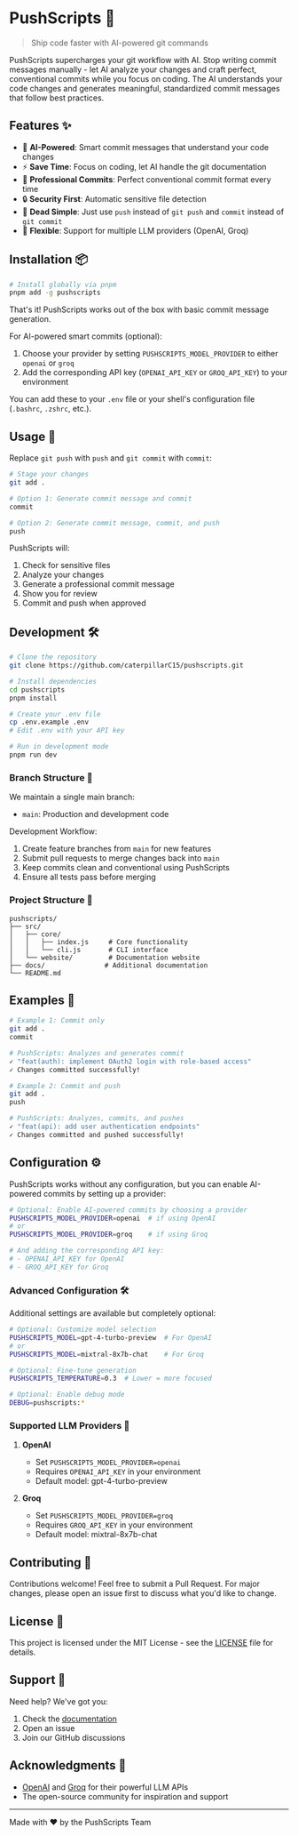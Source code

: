 # PushScripts 🚀

> Ship code faster with AI-powered git commands

PushScripts supercharges your git workflow with AI. Stop writing commit messages manually - let AI analyze your changes and craft perfect, conventional commits while you focus on coding. The AI understands your code changes and generates meaningful, standardized commit messages that follow best practices.

## Features ✨

- 🧠 **AI-Powered**: Smart commit messages that understand your code changes
- ⚡ **Save Time**: Focus on coding, let AI handle the git documentation
- 📝 **Professional Commits**: Perfect conventional commit format every time
- 🔒 **Security First**: Automatic sensitive file detection
- 🚀 **Dead Simple**: Just use `push` instead of `git push` and `commit` instead of `git commit`
- 🔄 **Flexible**: Support for multiple LLM providers (OpenAI, Groq)

## Installation 📦

```bash
# Install globally via pnpm
pnpm add -g pushscripts
```

That's it! PushScripts works out of the box with basic commit message generation.

For AI-powered smart commits (optional):
1. Choose your provider by setting `PUSHSCRIPTS_MODEL_PROVIDER` to either `openai` or `groq`
2. Add the corresponding API key (`OPENAI_API_KEY` or `GROQ_API_KEY`) to your environment

You can add these to your `.env` file or your shell's configuration file (`.bashrc`, `.zshrc`, etc.).

## Usage 🚀

Replace `git push` with `push` and `git commit` with `commit`:

```bash
# Stage your changes
git add .

# Option 1: Generate commit message and commit
commit

# Option 2: Generate commit message, commit, and push
push
```

PushScripts will:
1. Check for sensitive files
2. Analyze your changes
3. Generate a professional commit message
4. Show you for review
5. Commit and push when approved

## Development 🛠️

```bash
# Clone the repository
git clone https://github.com/caterpillarC15/pushscripts.git

# Install dependencies
cd pushscripts
pnpm install

# Create your .env file
cp .env.example .env
# Edit .env with your API key

# Run in development mode
pnpm run dev
```

### Branch Structure 🌳

We maintain a single main branch:
- `main`: Production and development code

Development Workflow:
1. Create feature branches from `main` for new features
2. Submit pull requests to merge changes back into `main`
3. Keep commits clean and conventional using PushScripts
4. Ensure all tests pass before merging

### Project Structure 📁

```
pushscripts/
├── src/
│   ├── core/
│   │   ├── index.js     # Core functionality
│   │   └── cli.js       # CLI interface
│   └── website/         # Documentation website
├── docs/               # Additional documentation
└── README.md
```

## Examples 📝

```bash
# Example 1: Commit only
git add .
commit

# PushScripts: Analyzes and generates commit
✓ "feat(auth): implement OAuth2 login with role-based access"
✓ Changes committed successfully!

# Example 2: Commit and push
git add .
push

# PushScripts: Analyzes, commits, and pushes
✓ "feat(api): add user authentication endpoints"
✓ Changes committed and pushed successfully!
```

## Configuration ⚙️

PushScripts works without any configuration, but you can enable AI-powered commits by setting up a provider:

```bash
# Optional: Enable AI-powered commits by choosing a provider
PUSHSCRIPTS_MODEL_PROVIDER=openai  # if using OpenAI
# or
PUSHSCRIPTS_MODEL_PROVIDER=groq    # if using Groq

# And adding the corresponding API key:
# - OPENAI_API_KEY for OpenAI
# - GROQ_API_KEY for Groq
```

### Advanced Configuration 🛠️

Additional settings are available but completely optional:

```bash
# Optional: Customize model selection
PUSHSCRIPTS_MODEL=gpt-4-turbo-preview  # For OpenAI
# or
PUSHSCRIPTS_MODEL=mixtral-8x7b-chat    # For Groq

# Optional: Fine-tune generation
PUSHSCRIPTS_TEMPERATURE=0.3  # Lower = more focused

# Optional: Enable debug mode
DEBUG=pushscripts:*
```

### Supported LLM Providers 🤖

1. **OpenAI**
   - Set `PUSHSCRIPTS_MODEL_PROVIDER=openai`
   - Requires `OPENAI_API_KEY` in your environment
   - Default model: gpt-4-turbo-preview

2. **Groq**
   - Set `PUSHSCRIPTS_MODEL_PROVIDER=groq`
   - Requires `GROQ_API_KEY` in your environment
   - Default model: mixtral-8x7b-chat

## Contributing 🤝

Contributions welcome! Feel free to submit a Pull Request. For major changes, please open an issue first to discuss what you'd like to change.

## License 📄

This project is licensed under the MIT License - see the [LICENSE](LICENSE) file for details.

## Support 💬

Need help? We've got you:
1. Check the [documentation](https://github.com/caterpillarC15/pushscripts)
2. Open an issue
3. Join our GitHub discussions

## Acknowledgments 🙏

- [OpenAI](https://openai.com) and [Groq](https://groq.com) for their powerful LLM APIs
- The open-source community for inspiration and support

---
Made with ❤️ by the PushScripts Team